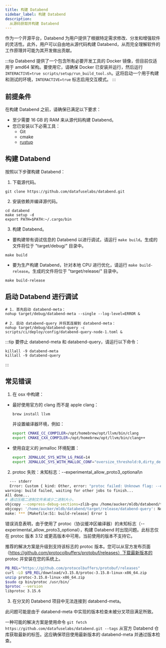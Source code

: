 ```yaml
---
title: 构建 Databend
sidebar_label: 构建 Databend
description:
  从源码获取并构建 Databend
---
```


作为一个开源平台，Databend 为用户提供了根据特定需求修改、分发和增强软件的灵活性。此外，用户可以自由地从源代码构建 Databend，从而完全理解软件的工作原理并可能为其开发做出贡献。

:::tip
Databend 提供了一个包含所有必要开发工具的 Docker 镜像，但目前仅适用于 amd64 架构。要使用它，请确保 Docker 已安装并运行，然后运行 `INTERACTIVE=true scripts/setup/run_build_tool.sh`。这将启动一个用于构建和测试的环境，`INTERACTIVE=true` 标志启用交互模式。
:::

## 前提条件

在构建 Databend 之前，请确保已满足以下要求：

- 至少需要 16 GB 的 RAM 来从源代码构建 Databend。
- 您已安装以下必需工具：
  - Git
  - cmake
  - [rustup](https://rustup.rs/)

## 构建 Databend

按照以下步骤构建 Databend：

1. 下载源代码。

```shell
git clone https://github.com/datafuselabs/databend.git
```

2. 安装依赖并编译源代码。

```shell
cd databend
make setup -d
export PATH=$PATH:~/.cargo/bin
```

3. 构建 Databend。

  - 要构建带有调试信息的 Databend 以进行调试，请运行 `make build`。生成的文件将位于 "target/debug/" 目录中。

```shell
make build
```
  - 要为生产构建 Databend，针对本地 CPU 进行优化，请运行 `make build-release`。生成的文件将位于 "target/release/" 目录中。

```shell
make build-release
```

## 启动 Databend 进行调试

```shell
# 1. 首先启动 databend-meta：
nohup target/debug/databend-meta --single --log-level=ERROR &

# 2. 启动 databend-query 并将其连接到 databend-meta：
nohup target/debug/databend-query -c scripts/ci/deploy/config/databend-query-node-1.toml &
```
:::tip
要停止 databend-meta 和 databend-query，请运行以下命令：

```shell
killall -9 databend-meta
killall -9 databend-query
```
:::

## 常见错误

1. 在 osx 中构建：
  - 最好使用官方的 clang 而不是 apple clang：
    ```bash
    brew install llvm
    ```
    并设置编译器环境，例如：

    ```bash
    export CMAKE_CC_COMPILER=/opt/homebrew/opt/llvm/bin/clang
    export CMAKE_CXX_COMPILER=/opt/homebrew/opt/llvm/bin/clang++
    ```

  - 使用自定义的 jemalloc 环境配置：
    ```bash
    export JEMALLOC_SYS_WITH_LG_PAGE=14
    export JEMALLOC_SYS_WITH_MALLOC_CONF="oversize_threshold:0,dirty_decay_ms:5000,muzzy_decay_ms:5000"
    ```


2. protoc 失败：未知标志：--experimental_allow_proto3_optional\n

```bash
  --- stderr
  Error: Custom { kind: Other, error: "protoc failed: Unknown flag: --experimental_allow_proto3_optional\n" }
warning: build failed, waiting for other jobs to finish...
All done...
# 通过压缩二进制文件来减少二进制大小。
objcopy --compress-debug-sections=zlib-gnu /home/aucker/mldb/databend/target/release/databend-query
objcopy: '/home/aucker/mldb/databend/target/release/databend-query': No such file
make: *** [Makefile:51: build-release] Error 1
```

错误消息表明，由于使用了 protoc（协议缓冲区编译器）的未知标志（--experimental_allow_proto3_optional），构建 Databend 时出现问题。此标志仅在 protoc 版本 3.12 或更高版本中可用，当前使用的版本不支持它。

推荐的解决方案是升级到支持该标志的 protoc 版本。您可以从官方发布页面（https://github.com/protocolbuffers/protobuf/releases）下载最新版本的 protoc 并安装在您的系统上。

```bash
PB_REL="https://github.com/protocolbuffers/protobuf/releases"
curl -LO $PB_REL/download/v3.15.8/protoc-3.15.8-linux-x86_64.zip
unzip protoc-3.15.8-linux-x86_64.zip
$sudo cp bin/protoc /usr/bin/
$protoc --version
libprotoc 3.15.6
```

3. 在分叉的 Databend 项目中无法连接到 databend-meta。

此问题可能是由于 databend-meta 中实现的版本检查未被分叉项目满足所致。

一种可能的解决方案是使用命令 `git fetch https://github.com/datafuselabs/databend.git --tags` 从官方 Databend 仓库获取最新的标签。这应确保项目使用最新版本的 databend-meta 并通过版本检查。